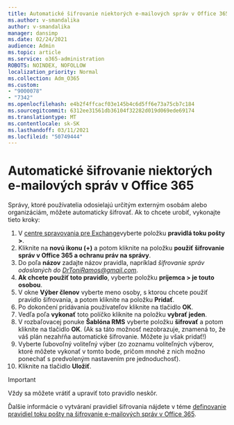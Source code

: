 ```yaml
---
title: Automatické šifrovanie niektorých e-mailových správ v Office 365
ms.author: v-smandalika
author: v-smandalika
manager: dansimp
ms.date: 02/24/2021
audience: Admin
ms.topic: article
ms.service: o365-administration
ROBOTS: NOINDEX, NOFOLLOW
localization_priority: Normal
ms.collection: Adm_O365
ms.custom:
- "9000078"
- "7342"
ms.openlocfilehash: e4b2f4ffcacf03e145b4c6d5ff6e73a75cb7c184
ms.sourcegitcommit: 6312ee31561db36104f32282d019d069ede69174
ms.translationtype: MT
ms.contentlocale: sk-SK
ms.lasthandoff: 03/11/2021
ms.locfileid: "50749444"
---
```

# <a name="automatically-encrypt-certain-office-365-email-messages"></a>Automatické šifrovanie niektorých e-mailových správ v Office 365

Správy, ktoré používatelia odosielajú určitým externým osobám alebo organizáciám, môžete automaticky šifrovať. Ak to chcete urobiť, vykonajte tieto kroky:

1. V [centre spravovania pre Exchange](https://outlook.office365.com/ecp/)vyberte položku **pravidlá toku pošty >**. 
2. Kliknite na **novú ikonu (+)** a potom kliknite na položku **použiť šifrovanie správ v Office 365 a ochranu práv na správy**.
3. Do poľa **názov** zadajte názov pravidla, napríklad *šifrovanie správ odoslaných do DrToniRamos@gmail.com*.
4. **Ak chcete použiť toto pravidlo**, vyberte položku **príjemca > je touto osobou**. 
5. V okne **Výber členov** vyberte meno osoby, s ktorou chcete použiť pravidlo šifrovania, a potom kliknite na položku **Pridať**. 
6. Po dokončení pridávania používateľov kliknite na tlačidlo **OK**.
7. Vedľa poľa **vykonať** toto políčko kliknite na položku **vybrať jeden**. 
8. V rozbaľovacej ponuke **Šablóna RMS** vyberte položku **šifrovať** a potom kliknite na tlačidlo **OK**. (Ak sa táto možnosť nezobrazuje, znamená to, že váš plán nezahŕňa automatické šifrovanie. Môžete ju však pridať!)
9. Vyberte ľubovoľný voliteľný výber (zo zoznamu voliteľných výberov, ktoré môžete vykonať v tomto bode, pričom mnohé z nich možno ponechať s predvoleným nastavením pre jednoduchosť).
10. Kliknite na tlačidlo **Uložiť**.

> [!IMPORTANT]
> Vždy sa môžete vrátiť a upraviť toto pravidlo neskôr.

Ďalšie informácie o vytváraní pravidiel šifrovania nájdete v téme [definovanie pravidiel toku pošty na šifrovanie e-mailových správ v Office 365](https://docs.microsoft.com/microsoft-365/compliance/define-mail-flow-rules-to-encrypt-email).

